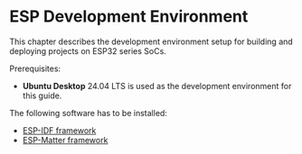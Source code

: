 <show-structure/>

# ESP Development Environment

This chapter describes the development environment setup for building and deploying projects on ESP32 series SoCs.

Prerequisites:
- **Ubuntu Desktop** 24.04 LTS is used as the development environment for this guide. 

The following software has to be installed:
- [ESP-IDF framework](Espressif.md#esp-idf-framework)
- [ESP-Matter framework](Espressif.md#esp-matter-solution)
